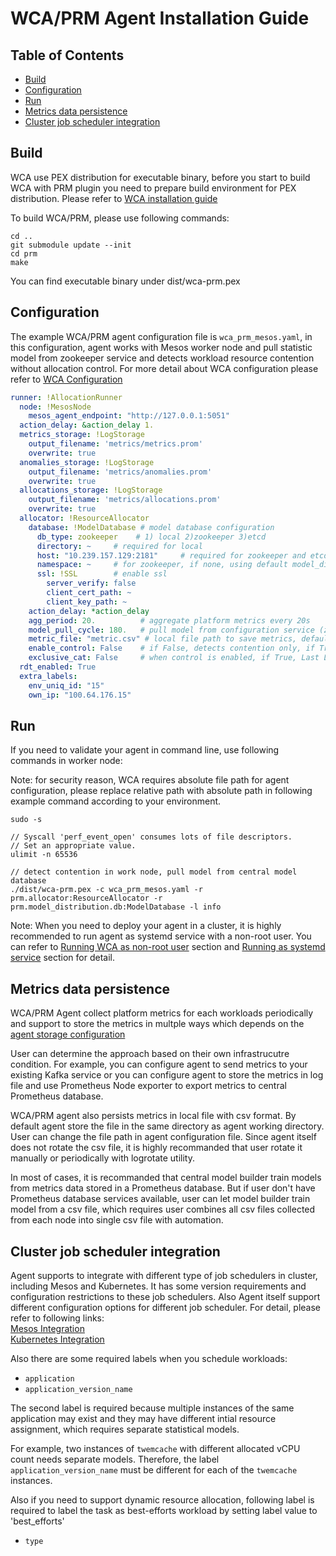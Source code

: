 # WCA/PRM Agent Installation Guide

## Table of Contents

- [Build](#Build)
- [Configuration](#Configuration)
- [Run](#Run)
- [Metrics data persistence](#Metrics-data-persistence)
- [Cluster job scheduler integration](#Cluster-job-scheduler-integration)

## Build

WCA use PEX distribution for executable binary, before you start to build WCA with PRM plugin
you need to prepare build environment for PEX distribution. Please refer to 
[WCA installation guide](https://github.com/intel/workload-collocation-agent/blob/1.0.x/docs/install.rst) 

To build WCA/PRM, please use following commands:

```
cd ..
git submodule update --init
cd prm
make
```

You can find executable binary under dist/wca-prm.pex

## Configuration

The example WCA/PRM agent configuration file is ```wca_prm_mesos.yaml```, in this configuration,
agent works with Mesos worker node and pull statistic model from zookeeper service and detects 
workload resource contention without allocation control. For more detail about WCA configuration please refer to [WCA Configuration](https://github.com/intel/workload-collocation-agent/blob/1.0.x/README.rst) 

```yaml
runner: !AllocationRunner
  node: !MesosNode
    mesos_agent_endpoint: "http://127.0.0.1:5051"
  action_delay: &action_delay 1.
  metrics_storage: !LogStorage
    output_filename: 'metrics/metrics.prom'
    overwrite: true
  anomalies_storage: !LogStorage
    output_filename: 'metrics/anomalies.prom'
    overwrite: true
  allocations_storage: !LogStorage
    output_filename: 'metrics/allocations.prom'
    overwrite: true
  allocator: !ResourceAllocator
    database: !ModelDatabase # model database configuration
      db_type: zookeeper    # 1) local 2)zookeeper 3)etcd
      directory: ~     # required for local
      host: "10.239.157.129:2181"     # required for zookeeper and etcd
      namespace: ~     # for zookeeper, if none, using default model_distribution
      ssl: !SSL        # enable ssl 
        server_verify: false
        client_cert_path: ~
        client_key_path: ~
    action_delay: *action_delay
    agg_period: 20.          # aggregate platform metrics every 20s
    model_pull_cycle: 180.   # pull model from configuration service (zookeeper or etcd) every 180 * 20 = 3600s
    metric_file: "metric.csv" # local file path to save metrics, default save to same directory as agent working directory, if set to other path, make sure the parent directory is accessible  
    enable_control: False    # if False, detects contention only, if True, enable resource allocation on best-efforts workloads
    exclusive_cat: False     # when control is enabled, if True, Last Level cache way will not be shared between latency-critical and best-efforts workloads
  rdt_enabled: True
  extra_labels:
    env_uniq_id: "15"
    own_ip: "100.64.176.15"
```

## Run

If you need to validate your agent in command line, use following commands in worker node:

Note: for security reason, WCA requires absolute file path for agent configuration, please 
replace relative path with absolute path in following example command according to your environment. 

```
sudo -s

// Syscall 'perf_event_open' consumes lots of file descriptors.
// Set an appropriate value.
ulimit -n 65536

// detect contention in work node, pull model from central model database
./dist/wca-prm.pex -c wca_prm_mesos.yaml -r prm.allocator:ResourceAllocator -r prm.model_distribution.db:ModelDatabase -l info
```

Note:
When you need to deploy your agent in a cluster, it is highly recommended to run agent as systemd service with a non-root user. 
You can refer to [Running WCA as non-root user](https://github.com/intel/workload-collocation-agent/blob/1.0.x/docs/install.rst#running-wca-as-non-root-user) section and [Running as systemd service](https://github.com/intel/workload-collocation-agent/blob/1.0.x/docs/install.rst#running-as-systemd-service) section for detail.

## Metrics data persistence 

WCA/PRM Agent collect platform metrics for each workloads periodically and support to store the metrics in multple
ways which depends on the [agent storage configuration](https://github.com/intel/workload-collocation-agent/blob/1.0.x/README.rst#components) 

User can determine the approach based on their own infrastrucutre condition. For example, you can configure agent 
to send metrics to your existing Kafka service or you can configure agent to store the metrics in log file and 
use Prometheus Node exporter to export metrics to central Prometheus database.

WCA/PRM agent also persists metrics in local file with csv format. By default agent store the file in the same directory 
as agent working directory. User can change the file path in agent configuration file. Since agent itself does not rotate 
the csv file, it is highly recommanded that user rotate it manually or periodically with logrotate utility.

In most of cases, it is recommanded that central model builder train models from metrics data stored in a Prometheus
database. But if user don't have Prometheus database services available, user can let model builder train model from
a csv file, which requires user combines all csv files collected from each node into single csv file with automation.
  
## Cluster job scheduler integration

Agent supports to integrate with different type of job schedulers in cluster, including Mesos and Kubernetes. 
It has some version requirements and configuration restrictions to these job schedulers. Also Agent itself support 
different configuration options for different job scheduler. For detail, please refer to following links:<BR>
[Mesos Integration](https://github.com/intel/workload-collocation-agent/blob/1.0.x/docs/mesos.rst)   
[Kubernetes Integration](https://github.com/intel/workload-collocation-agent/blob/1.0.x/docs/kubernetes.rst)


Also there are some required labels when you schedule workloads:

* `application`
* `application_version_name`

The second label is required because multiple instances of the same application may exist and they may have 
different intial resource assignment, which requires separate statistical models.

For example, two instances of `twemcache` with different allocated vCPU count
needs separate models. Therefore, the label `application_version_name` must be
different for each of the `twemcache` instances.

Also if you need to support dynamic resource allocation, following label is required
to label the task as best-efforts workload by setting label value to 'best_efforts'

 * `type`



